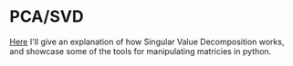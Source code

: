 # PCA/SVD

[Here](https://nbviewer.jupyter.org/github/TarunSunkaraneni/SVD/blob/master/ImageSVD/ImageSVD.ipynb) I'll give an explanation of how Singular Value Decomposition works, and showcase some of the tools for manipulating matricies in python. 
